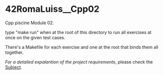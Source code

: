 # 42RomaLuiss__Cpp02

Cpp piscine Module 02.

type "make run" when at the root of this directory to run all exercises at once on the given test cases.

There's a Makefile for each exercise and one at the root that binds them all together.

*For a detailed expalantion of the project requirements*, please check the [Subject](en.subject.pdf).
